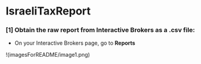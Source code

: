 # IsraeliTaxReport
### [1] Obtain the raw report from Interactive Brokers as a .csv file:
* On your Interactive Brokers page, go to **Reports**

!(imagesForREADME/image1.png)
